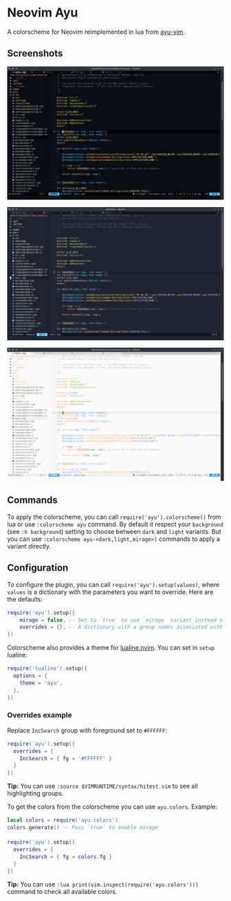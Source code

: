 # Neovim Ayu

A colorscheme for Neovim reimplemented in lua from [ayu-vim](https://github.com/Luxed/ayu-vim).

## Screenshots

![dark](screenshots/dark.png)

![mirage](screenshots/mirage.png)

![light](screenshots/light.png)

## Commands

To apply the colorscheme, you can call `require('ayu').colorscheme()` from lua or use `:colorscheme ayu` command. By default it respect your `background` (see `:h background`) setting to choose between `dark` and `light` variants. But you can use `:colorscheme ayu-<dark,light,mirage>]` commands to apply a variant directly.

## Configuration

To configure the plugin, you can call `require('ayu').setup(values)`, where `values` is a dictionary with the parameters you want to override. Here are the defaults:

```lua
require('ayu').setup({
    mirage = false, -- Set to `true` to use `mirage` variant instead of `dark` for dark background.
    overrides = {}, -- A dictionary with a group names associated with a dictionary with parameters (`bg`, `fg`, `sp` and `style`) and colors in hex.
})
```

Colorscheme also provides a theme for [lualine.nvim](https://github.com/nvim-lualine/lualine.nvim). You can set in `setup` lualine:

```lua
require('lualine').setup({
  options = {
    theme = 'ayu',
  },
})
```

### Overrides example

Replace `IncSearch` group with foreground set to `#FFFFFF`:

```lua
require('ayu').setup({
  overrides = {
    IncSearch = { fg = '#FFFFFF' }
  }
})
```

**Tip:** You can use `:source $VIMRUNTIME/syntax/hitest.vim` to see all highlighting groups.

To get the colors from the colorscheme you can use `ayu.colors`. Example:

```lua
local colors = require('ayu.colors')
colors.generate() -- Pass `true` to enable mirage

require('ayu').setup({
  overrides = {
    IncSearch = { fg = colors.fg }
  }
})
```

**Tip:** You can use `:lua print(vim.inspect(require('ayu.colors')))` command to check all available colors.
